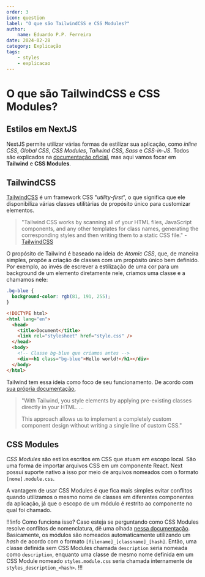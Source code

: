 ```yaml
---
order: 3
icon: question
label: "O que são TailwindCSS e CSS Modules?"
author:
    name: Eduardo P.P. Ferreira
date: 2024-02-28
category: Explicação
tags:
    - styles
    - explicacao
---
```


# O que são TailwindCSS e CSS Modules?

## Estilos em NextJS

NextJS permite utilizar várias formas de estilizar sua aplicação, como *inline CSS*, *Global CSS*, *CSS Modules*, *Tailwind CSS*, *Sass* e *CSS-in-JS*. Todos são explicados na [documentação oficial](https://nextjs.org/docs/app/building-your-application/styling), mas aqui vamos focar em **Tailwind** e **CSS Modules**.

## TailwindCSS

[TailwindCSS](https://tailwindcss.com/) é um framework CSS "*utility-first*", o que significa que ele disponibiliza várias classes utilitárias de propósito único para customizar elementos.

> "Tailwind CSS works by scanning all of your HTML files, JavaScript components, and any other templates for class names, generating the corresponding styles and then writing them to a static CSS file."
> \- [TailwindCSS](https://tailwindcss.com/docs/installation)

O propósito de Tailwind é baseado na ideia de *Atomic CSS*, que, de maneira simples, propõe a criação de classes com um propósito único bem definido. Por exemplo, ao invés de escrever a estilização de uma cor para um background de um elemento diretamente nele, criamos uma classe e a chamamos nele:

```CSS
.bg-blue {
  background-color: rgb(81, 191, 255);
}
```

```HTML
<!DOCTYPE html>
<html lang="en">
  <head>
    <title>Document</title>
    <link rel="stylesheet" href="style.css" />
  </head>
  <body>
    <!-- Classe bg-blue que criamos antes -->
    <div><h1 class="bg-blue">Hello world!</h1></div>
  </body>
</html>
```

Tailwind tem essa ideia como foco de seu funcionamento. De acordo com [sua própria documentação](https://tailwindcss.com/docs/utility-first),

> "With Tailwind, you style elements by applying pre-existing classes directly in your HTML.
> ...
>
> This approach allows us to implement a completely custom component design without writing a single line of custom CSS."

## CSS Modules

*CSS Modules* são estilos escritos em CSS que atuam em escopo local. São uma forma de importar arquivos CSS em um componente React.
Next possui suporte nativo a isso por meio de arquivos nomeados com o formato `[nome].module.css`.

A vantagem de usar CSS Modules é que fica mais simples evitar conflitos quando utilizamos o mesmo nome de classes em diferentes componentes da aplicação, já que o escopo de um módulo é restrito ao componente no qual foi chamado.

!!!info Como funciona isso?
Caso esteja se perguntando como CSS Modules resolve conflitos de nomenclatura, dê uma olhada [nessa documentação](https://github.com/css-modules/css-modules). Basicamente, os módulos são nomeados automaticamente utilizando um *hash* de acordo com o formato `[filename]_[classname]_[hash]`. Então, uma classe definida sem CSS Modules chamada `description` seria nomeada como `description`, enquanto uma classe de mesmo nome definida em um CSS Module nomeado `styles.module.css` seria chamada internamente de `styles_description_<hash>`.
!!!
